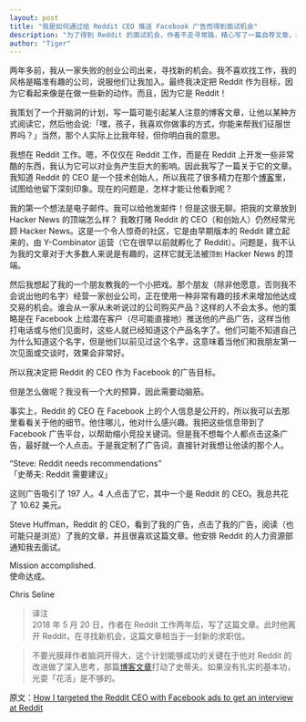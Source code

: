 ```yaml
---
layout: post
title: "我是如何通过给 Reddit CEO 推送 Facebook 广告而得到面试机会"
description: "为了得到 Reddit 的面试机会，作者不走寻常路，精心写了一篇自荐文章，然后策划了一个 Facebook 广告推送给 Reddit 的 CEO。他成功了。"
author: "Tiger"
---
```


两年多前，我从一家失败的创业公司出来，寻找新的机会。我不喜欢找工作，我的风格是瞄准有趣的公司，说服他们让我加入。最终我决定把 Reddit 作为目标，因为它看起来像是在做一些新的动作。而且，因为它是 Reddit！

我策划了一个开脑洞的计划，写一篇可能引起某人注意的博客文章，让他以某种方式阅读它，然后他会说:「嘿，孩子，我喜欢你做事的方式，你能来帮我们征服世界吗？」当然，那个人实际上比我年轻，但你明白我的意思。

我想在 Reddit 工作。嗯，不仅仅在 Reddit 工作，而是在 Reddit 上开发一些非常酷的东西，我认为它可以对业务产生巨大的影响。因此我写了一篇关于它的文章。我知道 Reddit 的 CEO 是一个技术创始人，所以我花了很多精力在那个[博客](http://twicsy-blog.tumblr.com/post/135712326189/hey-reddit-lets-make-some-recommendations)里，试图给他留下深刻印象。现在的问题是，怎样才能让他看到呢？

我的第一个想法是电子邮件。我可以给他发邮件！但是这很无聊。把我的文章放到 Hacker News 的顶端怎么样？ 我敢打赌 Reddit 的 CEO（和创始人）仍然经常光顾 Hacker News。这是一个令人惊奇的社区，它是由早期版本的 Reddit 建立起来的，由 Y-Combinator 运营（它在很早以前就孵化了 Reddit）。问题是，我不认为我的文章对于大多数人来说是有趣的，这样它就无法被`顶到` Hacker News 的顶端。

然后我想起了我的一个朋友教我的一个小把戏。那个朋友（除非他愿意，否则我不会说出他的名字）经营一家创业公司，正在使用一种非常有趣的技术来增加他达成交易的机会。谁会从一家从未听说过的公司购买产品？这样的人不会太多。他的策略是在 Facebook 上给潜在客户（尽可能直接地）推送他的产品广告，这样当他打电话或与他们见面时，这些人就已经知道这个产品名字了。他们可能不知道自己为什么知道这个名字，但是他们以前见过这个名字，这意味着当他们和我朋友第一次见面或交谈时，效果会非常好。

所以我决定把 Reddit 的 CEO 作为 Facebook 的广告目标。

但是怎么做呢？我没有一个大的预算，因此需要动脑筋。

事实上，Reddit 的 CEO 在 Facebook 上的个人信息是公开的，所以我可以去那里看看关于他的细节。他住哪儿，他对什么感兴趣。我把这些信息带到了 Facebook 广告平台，以帮助缩小竞投关键词。但是我不想每个人都点击这条广告，最好就一个人点击。于是我定制了广告词，直接针对我想让他读的那个人。

“Steve: Reddit needs recommendations”  
「史蒂夫: Reddit 需要建议」

这则广告吸引了 197 人。4 人点击了它，其中一个是 Reddit 的 CEO。我总共花了 10.62 美元。

Steve Huffman，Reddit 的 CEO，看到了我的广告，点击了我的广告，阅读（也可能只是浏览）了我的文章，并且很喜欢这篇文章。他安排 Reddit 的人力资源部通知我去面试。

Mission accomplished.  
使命达成。

Chris Seline

> 译注  
> 2018 年 5 月 20 日，作者在 Reddit 工作两年后，写了这篇文章。此时他离开 Reddit，在寻找新机会，这篇文章相当于一封新的求职信。

> 不要光膜拜作者脑洞开得大，这个计划能够成功的关键在于他对 Reddit 的改进做了深入思考，那篇[博客文章](http://twicsy-blog.tumblr.com/post/135712326189/hey-reddit-lets-make-some-recommendations)打动了史蒂夫。如果没有扎实的基本功，光耍「花活」是不够的。

原文：[How I targeted the Reddit CEO with Facebook ads to get an interview at Reddit](http://twicsy-blog.tumblr.com/post/174063770074/how-i-targeted-the-reddit-ceo-with-facebook-ads-to)
